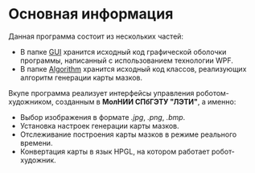 # Основная информация
Данная программа состоит из нескольких частей:
* В папке [GUI](/GUI/) хранится исходный код графической оболочки программы, написанный с использованием технологии WPF.
* В папке [Algorithm](/Algorithm/) хранится исходный код классов, реализующих алгоритм генерации карты мазков.

Вкупе программа реализует интерфейсы управления роботом-художником, созданным в **МолНИИ СПбГЭТУ "ЛЭТИ"**, а именно:
* Выбор изображения в формате *.jpg*, *.png*, *.bmp*.
* Установка настроек генерации карты мазков.
* Отслеживание построения карты мазков в режиме реального времени.
* Конвертация карты в язык HPGL, на котором работает робот-художник.
